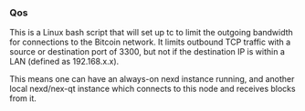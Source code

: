 ### Qos ###

This is a Linux bash script that will set up tc to limit the outgoing bandwidth for connections to the Bitcoin network. It limits outbound TCP traffic with a source or destination port of 3300, but not if the destination IP is within a LAN (defined as 192.168.x.x).

This means one can have an always-on nexd instance running, and another local nexd/nex-qt instance which connects to this node and receives blocks from it.
